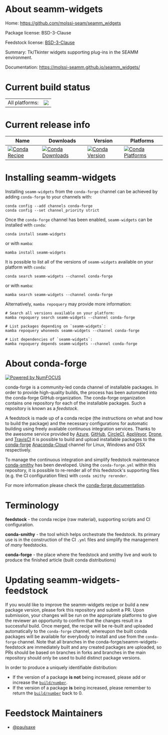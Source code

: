 About seamm-widgets
===================

Home: https://github.com/molssi-seam/seamm_widgets

Package license: BSD-3-Clause

Feedstock license: [BSD-3-Clause](https://github.com/conda-forge/seamm-widgets-feedstock/blob/main/LICENSE.txt)

Summary: Tk/Tkinter widgets supporting plug-ins in the SEAMM environment.

Documentation: https://molssi-seamm.github.io/seamm_widgets/

Current build status
====================


<table><tr><td>All platforms:</td>
    <td>
      <a href="https://dev.azure.com/conda-forge/feedstock-builds/_build/latest?definitionId=12737&branchName=main">
        <img src="https://dev.azure.com/conda-forge/feedstock-builds/_apis/build/status/seamm-widgets-feedstock?branchName=main">
      </a>
    </td>
  </tr>
</table>

Current release info
====================

| Name | Downloads | Version | Platforms |
| --- | --- | --- | --- |
| [![Conda Recipe](https://img.shields.io/badge/recipe-seamm--widgets-green.svg)](https://anaconda.org/conda-forge/seamm-widgets) | [![Conda Downloads](https://img.shields.io/conda/dn/conda-forge/seamm-widgets.svg)](https://anaconda.org/conda-forge/seamm-widgets) | [![Conda Version](https://img.shields.io/conda/vn/conda-forge/seamm-widgets.svg)](https://anaconda.org/conda-forge/seamm-widgets) | [![Conda Platforms](https://img.shields.io/conda/pn/conda-forge/seamm-widgets.svg)](https://anaconda.org/conda-forge/seamm-widgets) |

Installing seamm-widgets
========================

Installing `seamm-widgets` from the `conda-forge` channel can be achieved by adding `conda-forge` to your channels with:

```
conda config --add channels conda-forge
conda config --set channel_priority strict
```

Once the `conda-forge` channel has been enabled, `seamm-widgets` can be installed with `conda`:

```
conda install seamm-widgets
```

or with `mamba`:

```
mamba install seamm-widgets
```

It is possible to list all of the versions of `seamm-widgets` available on your platform with `conda`:

```
conda search seamm-widgets --channel conda-forge
```

or with `mamba`:

```
mamba search seamm-widgets --channel conda-forge
```

Alternatively, `mamba repoquery` may provide more information:

```
# Search all versions available on your platform:
mamba repoquery search seamm-widgets --channel conda-forge

# List packages depending on `seamm-widgets`:
mamba repoquery whoneeds seamm-widgets --channel conda-forge

# List dependencies of `seamm-widgets`:
mamba repoquery depends seamm-widgets --channel conda-forge
```


About conda-forge
=================

[![Powered by
NumFOCUS](https://img.shields.io/badge/powered%20by-NumFOCUS-orange.svg?style=flat&colorA=E1523D&colorB=007D8A)](https://numfocus.org)

conda-forge is a community-led conda channel of installable packages.
In order to provide high-quality builds, the process has been automated into the
conda-forge GitHub organization. The conda-forge organization contains one repository
for each of the installable packages. Such a repository is known as a *feedstock*.

A feedstock is made up of a conda recipe (the instructions on what and how to build
the package) and the necessary configurations for automatic building using freely
available continuous integration services. Thanks to the awesome service provided by
[Azure](https://azure.microsoft.com/en-us/services/devops/), [GitHub](https://github.com/),
[CircleCI](https://circleci.com/), [AppVeyor](https://www.appveyor.com/),
[Drone](https://cloud.drone.io/welcome), and [TravisCI](https://travis-ci.com/)
it is possible to build and upload installable packages to the
[conda-forge](https://anaconda.org/conda-forge) [Anaconda-Cloud](https://anaconda.org/)
channel for Linux, Windows and OSX respectively.

To manage the continuous integration and simplify feedstock maintenance
[conda-smithy](https://github.com/conda-forge/conda-smithy) has been developed.
Using the ``conda-forge.yml`` within this repository, it is possible to re-render all of
this feedstock's supporting files (e.g. the CI configuration files) with ``conda smithy rerender``.

For more information please check the [conda-forge documentation](https://conda-forge.org/docs/).

Terminology
===========

**feedstock** - the conda recipe (raw material), supporting scripts and CI configuration.

**conda-smithy** - the tool which helps orchestrate the feedstock.
                   Its primary use is in the construction of the CI ``.yml`` files
                   and simplify the management of *many* feedstocks.

**conda-forge** - the place where the feedstock and smithy live and work to
                  produce the finished article (built conda distributions)


Updating seamm-widgets-feedstock
================================

If you would like to improve the seamm-widgets recipe or build a new
package version, please fork this repository and submit a PR. Upon submission,
your changes will be run on the appropriate platforms to give the reviewer an
opportunity to confirm that the changes result in a successful build. Once
merged, the recipe will be re-built and uploaded automatically to the
`conda-forge` channel, whereupon the built conda packages will be available for
everybody to install and use from the `conda-forge` channel.
Note that all branches in the conda-forge/seamm-widgets-feedstock are
immediately built and any created packages are uploaded, so PRs should be based
on branches in forks and branches in the main repository should only be used to
build distinct package versions.

In order to produce a uniquely identifiable distribution:
 * If the version of a package **is not** being increased, please add or increase
   the [``build/number``](https://docs.conda.io/projects/conda-build/en/latest/resources/define-metadata.html#build-number-and-string).
 * If the version of a package **is** being increased, please remember to return
   the [``build/number``](https://docs.conda.io/projects/conda-build/en/latest/resources/define-metadata.html#build-number-and-string)
   back to 0.

Feedstock Maintainers
=====================

* [@paulsaxe](https://github.com/paulsaxe/)


